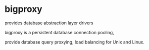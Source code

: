 bigproxy
========

provides database abstraction layer drivers

bigproxy is a persistent database connection pooling, 

provide database query proxying, 
load balancing 
for Unix and Linux.
